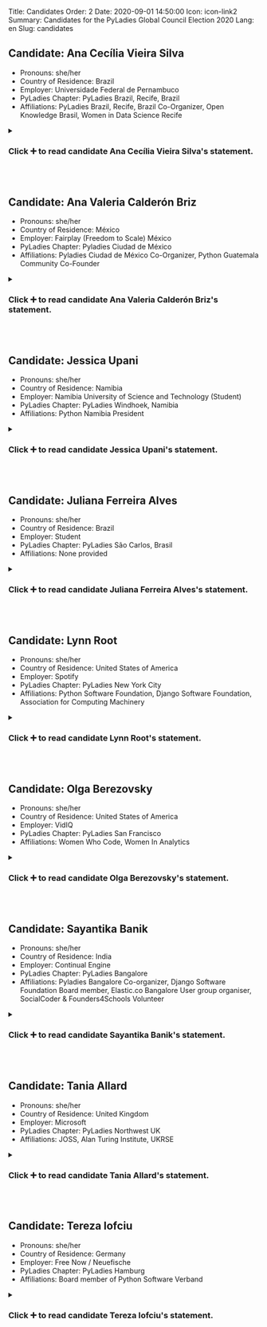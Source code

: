Title: Candidates
Order: 2
Date: 2020-09-01 14:50:00
Icon: icon-link2
Summary: Candidates for the PyLadies Global Council Election 2020
Lang: en
Slug: candidates


## Candidate: Ana Cecília Vieira Silva

- Pronouns: she/her
- Country of Residence: Brazil
- Employer: Universidade Federal de Pernambuco 
- PyLadies Chapter: PyLadies Brazil, Recife, Brazil
- Affiliations: PyLadies Brazil, Recife, Brazil Co-Organizer, Open Knowledge Brasil, Women in Data Science Recife

<details>
  <summary><h3>Click ➕ to read candidate Ana Cecília Vieira Silva's statement.</h3></summary>
<br>
<h3>Candidate Statement:</h3>
<br><br>
Hi!
<br><br>
I’m Ana Cecília, member of PyLadies Recife since its foundation (2014). Now I’m one of the co-organizers of this chapter. In my local community we’re working on a mentoring program to support women who want to plan their first talk. During the social isolation we started the series Quarentena lives on Youtube where our mentees present the lectures they have planned with the program. In this program I’m a tutor, helping in a broadcast and in the communication team. 
<br><br>
Besides that, I’m currently helping the PyLadies Brazil chapter, which is a network of all local PyLadies communities in Brazil. I’m working to involve all chapters in this network with the goal to empower them and build an environment to mutual collaboration. Regarding the recent things I’ve working on lately, the milestone I would like to highlight is the series Papo entre PyLadies on Youtube. The goal of this series is to introduce PyLadies chapters from Brazil, so weekly 2 chapters interview a third one about its history, inspirations, activities and community impact. Each episode looks like a chat between friends, even if the women haven’t met each other yet. We think this conversation format is more enjoyable, can spread easier the chapters and bring them closer to each other. I’m responsible for contacting with chapters, the broadcast, script and financial. We started in May and couldn't imagine the true impact on the network PyLadies Brazil. Now, three months later, we increased the activities as a network, gathering new ladies to local chapters, created work groups to organize our communication, docs, tech and a study group. 
<br><br>
In the communication team I’m updating the information in the website, reactivating the news channel at Telegram and making some announcements to events. In the tech team I’m working on maintenemant the website and implementing some new features.
<br><br>
I help in others initiatives. I’m civil innovation ambassador of Open Knowledge Brasil, which has a mission that promotes a world where all no-personal information is open, free for everyone to use, build on and share. In Brazil, it’s the most important organization in the defense of digital rights, data and information transparency. I’m contributing to an open source project that transforms the official diaries of municipalities to open format, increasing the “open data” subject in the local community by events and conferences.
<br><br>
I’m also an ambassador of Women in Data Science Recife since 2019, which has a mission to inspire, educate data scientists and support women in this field. Our aim is to give visibility to the professional experiences and research of women local data scientists. I work estimating budgets for catering, securing sponsorship and to finding a venue.
<br><br>
At work, I manager the data opening at the Universidade Federal de Pernambuco.
My goals as a member of PyLadies Global Council is work to bring more diversity and inclusion at Global board, bring brazilians communities closer to global decisions, support content translated into other languages and collaborate to improve communication.
<br><br>
</details>
<br><br>

## Candidate: Ana Valeria Calderón Briz

- Pronouns: she/her
- Country of Residence: México
- Employer: Fairplay (Freedom to Scale) México
- PyLadies Chapter: Pyladies Ciudad de México 
- Affiliations: Pyladies Ciudad de México Co-Organizer, Python Guatemala Community Co-Founder

<details>
  <summary><h3>Click ➕ to read candidate Ana Valeria Calderón Briz's statement.</h3></summary>
<br>
<h3>Candidate Statement:</h3>
<br><br>
<h4>Python/PyLadies Community Contributions:</h4>
<br><br>
    Python Guatemala Community Founder and Lead Organizer.
<br><br>
    In 2016 I found out that there were no Python Community in Guatemala, so I started looking for advice on getting started the community and how to run it so finally in april 2017 After finding some support with friends who also used python as a hobby or at work we launched the first meetup in Quetzaltenango City. It was a success I didn't even imagine that so many people was interested in the Python language. Quetzaltenango is the place I lived in at the time so i started there but I knew there is always people that needs just a little push to get started everywhere, I also knew the potential of Python and how much it helps to the people to learn more from a inclusive community so I started organizing meetups in many different places like Guatemala City and Huehuetenango and also giving talks at local events both from other communities or University events, I am happy to have inspired some students to start using Python and also to be more open to join the local communities, since Guatemala didn't have that community culture and sometimes is scary to get into a world that might be unknown or the misconceptions in which we might believe that only "experts" are welcome.
    PyLadies Mexico City Co-Organizer.
<br><br>
    In June 2018 I moved to Mexico City for a job opportunity and a few months later I got in touch with the Pyladies México City which accepted me as a Co-Organizer, from that time to now we have Organized 2 Women in Data Science (Standford) at UNAM with around 400 assistants and with a proudly 75% of women. Our objective has always been to create a secure and inclusive space for people who identifies as ladies and in which no matter the level of experience we are glad to have them as speakers or assistants. We also organize Workshops and monthly meetups changing the location of the activities to be more accessible to the people since Mexico City is seriously big!.
<br><br>
    <h4>Python Conference Organizing:</h4>
<br><br>
	<ul>
	    <li>PyCon USA 2020 Speaker Mentor</li>
	    <li>PyCon Latam 2020/2021 Co-Organizer</li>
	    <li>PyCon USA 2018 Pyladies boot Volunteer</li>
	    <li>PyCon Canada 2019 Volunteer</li>
	    <li>PyCon Latam 2019 Volunteer</li>
	    <li>Django Girls 2019 Mexico City Mentor</li>
	</ul>
<br><br>
    <h4>Other Python Community Contributions:</h4>
<br><br>
	<ul>
        <li>PyLadies Global Election Site Translation to Spanish</li>
        <li>Jupyter Notebooks Documentation translation to Spanish</li>
    </ul>
    <h5>Python Conference Speaking</h5>
    <ul>
        <li>PyCon Canada 2019: Datetimes in Python without loosing your head</li>
        <li>PyCon Latam 2019: Sopita de datos con espinacas (Web Scraping)</li>
        <li>PyCon USA 2018: Reactive Programming with RxPy</li>
        <li>PyCon Spain 2017: Breakout Detection en Twitter para analisis en series de datos.</li>
	</ul>
<br><br>
    <h4>Goals as a PyLadies Global Council Member:</h4>
<br><br>
    My main Goal in the PyLadies Global Council Member is to analyze and implement a better way to communicate to the communities trough the world. Currently the Pyladies Communities have a small or null communication trough one chapter to another and even though we are very close to each other in distance we might not even be aware of which communities are out there, I think that it is very important to have a good way to communicate to other organizer to support to each other and to build a solid organization.
<br><br>
    Another very important Goal is to understand how to get to more people in Latin America and the world, even though we already use Social Networks and other spaces to share projects, activities, events or communities  a lot of people doesn't even know about the existence of the PyLadies community, I think that first we need to understand which are the channels to reach that people and then implement a strategy to make the people know about us so they can have the CHOICE to join the nearer chapter.
<br><br>
	PyLadies have helped me a lot as a community member and in my professional career trough sharing knowledge and making networking with people from all around the world, I want more people to have access to this network.

</details>
<br><br>

## Candidate: Jessica Upani

- Pronouns: she/her
- Country of Residence: Namibia
- Employer: Namibia University of Science and Technology (Student)
- PyLadies Chapter: PyLadies Windhoek, Namibia
- Affiliations: Python Namibia President

<details>
  <summary><h3>Click ➕ to read candidate Jessica Upani's statement.</h3></summary>
<br>
<h3>Candidate Statement:</h3>
<br><br>
I have a great passion for community building and I was fortunate to have lead the Python Namibia community since 2015. This has given me so much experience that I am now ready to expand my experience globally. PyLadies is a great platform to assist as it empowers so many women, and my country is not different, we are firing up women here too and it has been a phenomenal experience. I'll be happy to share my skills to enable more women globally.
</details>
<br><br>

## Candidate: Juliana Ferreira Alves

- Pronouns: she/her
- Country of Residence: Brazil
- Employer: Student
- PyLadies Chapter: PyLadies São Carlos, Brasil
- Affiliations: None provided

<details>
  <summary><h3>Click ➕ to read candidate Juliana Ferreira Alves's statement.</h3></summary>
<br>
<h3>Candidate Statement:</h3>
<br><br>
Hello, I'm Juliana Alves, a member of PyLadies São Carlos since April 2017. In a nutshell,  when I met PyLadies São Carlos I was lost and considering giving up college (where I was studying Chemical Engineering).  Then I had the first contact with programming with a Python Introduction course by PyLadies São Carlos. That day I discovered my interest in programming and the Python community. 
<br><br>
After that I became a member and I quickly started helping the group in their various activities. It took me only 4 months to organize and teach a Python course, which was offered at the Federal University of Sao Carlos (UFSCar) and had almost 60 participants. 
<br><br>
The community brought up my potential and made me feel able to study Computer Engineering at UFSCar. Nowadays, I wonder if I would have found out what I’m capable of if I hadn’t met PyLadies and had my first contact with programming.
<br><br>
Thus I’m grateful for the PyLadies community, which has given me experiences, knowledge and personal development, and I want to give it back by helping other women to discover their potential and have the same opportunities that I had.
<br><br>
<h4>PyLady community work:</h4> 
<ol>
	<li>In order to help women from several fields to have their first contact with programming I idealized and co-organized the Python Introduction Course open to the public in São Carlos city, in August 2018;</li>
	<li>Women sometimes don’t feel safe on the web because of some specific issues.  Thinking about contributing  to solve this problem, I gave the lecture " Women's security on the web" at Caipyra 2019, an event of the community of Python in São Carlos, city in the countryside of the state of Sao Paulo;</li>
	<li>Targeting vulnerable girls from public schools (middle and high school), I co-idealized and co-organized “PyLadies nas Escolas” (in english “PyLadies in the schools”), a project in partnership with the University of São Paulo for teaching, weekly, Programming Introduction with Python, to around 30 girls, during 6 months,  in 2019;</li>
	<li>Because of the lack of Python Intermediate study material, I co-idealized, co-organized and co-created the study material for the Intermediate Python Study Group open to all PyLadies in Brazil, during the covid-19 pandemic in 2020.</li>
</ol>
<br>
<h4>Goals:</h4>
<ol>
	<li>Promote PyLadies to reach women and impact their lives, through social media commitment, several presentations in differents places (like schools, neighborhoods, universities, companies…), open events also targeting more vulnerable women out of the tech community (like LGBTQI+, people of color, mothers and underprivileged women);</li>
	<li>Foment the connection among the chapters, providing events (online and in person) for the community, synchronizing social media posts, creating partnership chapters projects and spurring participation in events (of regional, national and global scale) as well as promoting job opportunities;</li>
	<li>Encourage the sharing of ideas, project, events provided by each chapter, in order to build up knowledge inside PyLadies and explore the potential of each woman in our community;</li>
	<li>Encourage and implement projects that make the access to programming possible for women and girls, in order to end with structural stigmas that repel them from technology, and naturalize diversity;</li>
	<li>Create a shared information center for successful projects from each chapter, to be recognized and reapplied in other chapters, inducing group growth as a whole;</li>
	<li>Transparency of council and chapters decisions. I believe that decisions, discussions and the financial situation of the group should be public knowledge in order to achieve all these goals.</li>
</ol>
<br><br>
Link to the <a href="https://docs.google.com/document/d/1c97or9OL7XYg6oZHB_Rzwi55LMuBV_y_Uss9POo9Yh8/edit?usp=sharing">Portuguese(BR) version</a>.
</details>
<br><br>

## Candidate: Lynn Root

- Pronouns: she/her
- Country of Residence: United States of America
- Employer: Spotify
- PyLadies Chapter: PyLadies New York City
- Affiliations: Python Software Foundation, Django Software Foundation, Association for Computing Machinery

<details>
  <summary><h3>Click ➕ to read candidate Lynn Root's statement.</h3></summary>
<h3>Candidate Statement:</h3>
<br><br>
Hi there! My name is Lynn Root, and I'd like to be considered for an elected seat on the inaugural cohort of the PyLadies Global Council!
<br><br>
TL;DR: I was heavily involved with leading and growing PyLadies since 2012 on a local and global level, needed a break for a year or two, but now re-energized and want to get my hands dirty again!
<br><br>
Long version: I’ve been involved with PyLadies since 2012 when I was teaching myself how to code. Some highlights of my involvement in the community:
<br><br>
<ul>
	<li>I started the San Francisco chapter in April 2012 (just after my first PyCon!). Over my 4 years of leadership & organization (before I relocated to NYC in 2016), I grew the local community to over 4,000 members (which was, and still is, the largest PyLadies chapter!). It’s so great to see that it’s now over 6,000!</li>
	<li>I helped found other chapters, including Stockholm, Prague, and Zagreb, by organizing and hosting their inaugural events in collaboration with local leaders.</li> 
	<li>I wrote `pip install pyladies` and kit.pyladies.com to provide the tools and guidance necessary for prospective organizers to start new chapters in their local community. I wanted local organization to be democratized!</li>
	<li>I worked with the Python Software Foundation to provide us with fiscal sponsorship, allowing us to accept tax-deductible donations.</li> 
	<li>I help run every PyLadies charity auction at PyCon US (with the exception of the first year – the conference organizers made it a surprise!) that raises money to help women from all over the world attend PyCon.
	<li>You might have seen me at our PyCon and EuroPython booths as well – I have organized our presence at both conferences since 2013 (aka I brought the t-shirts, stickers, and a friendly face).</li>
</ul>
<br><br>
<h4>Other fun stuff:</h4>
<ul>
	<li>From 2013 - 2016, I served on the Python Software Foundation’s Board of Directors, and served as Vice Chair to the board my final year.</li>
	<li>In 2015, I helped start the Django Software Foundation’s Code of Conduct committee to help create a safe environment for the Django community.</li>
	<li>In 2015, I wrote a <a href="https://www.roguelynn.com/words/were-not-done-yet/">“retrospective”</a> of how the Python community has been doing towards improving its diversity with a focus on how PyLadies has influenced its progress.</li>
	<li>Since 2017, I have helped organize PyGotham - the local Python conference in NYC - as the diversity chair.</li>
</ul>
<br><br>
<h4>Why you should vote for me:</h4>
I loved supporting and elevating my fellow PyLadies and friends of PyLadies; it is so very rewarding to see community members succeed based off of the supportive PyLadies’ network. However after 7 years, I got a bit burnt out and needed to step back to focus more inward. I’m glad I did, because other talented and motivated PyLadies were able to step in and grow this community worldwide with vigor and inclusiveness. Now that the community has renewed energy, it has inspired me to get involved again. I want to harness this energy to strengthen our community’s foundation so that anyone can come to us and feel “at home.” And I believe my extensive experience can help get us there.
<br><br>
<h4>Other CV-type things:</h4>
<ul>
	<li>Staff Engineer @ Spotify (7 years)</li>
	<li>Seasoned speaker at various Python conferences, including PyCon, EuroPython, and DjangoCon</li>
	<li>Creator/Maintainer of <a href="https://interrogate.readthedocs.io/en/latest/">interrogate</a> (among others, that being one of the more successful ones)</li>
</ul>
<br><br>
 </details>
<br><br>

## Candidate: Olga Berezovsky

- Pronouns: she/her
- Country of Residence: United States of America
- Employer: VidIQ
- PyLadies Chapter: PyLadies San Francisco
- Affiliations: Women Who Code, Women In Analytics 

<details>
  <summary><h3>Click ➕ to read candidate Olga Berezovsky's statement.</h3></summary>
<h3>Candidate Statement:</h3>
<br><br>
I'm <a href="http://olgaberezovsky.com/">Olga</a>, Senior Data Analyst. Born in Ukraine, based in San Francisco.  
I have been PyLadies member since 2016 and always felt supported by this community while dealing with different challenges (getting started with Python, feeling lost in ML, job search). Over the last 4 years I did a few lightings talks, presentations,  translations, organizing meetups within PyLadies community, but I feel this can be the time to invest and contribute more to developing and promoting our wonderful supportive community.  
<br><br>
I am also a member of Women Who Code and Women in Analytics organizations. In my free time I do ice skating, <a href="https://dataanalysis.substack.com">writing</a> and flying (I'm a pilot). 
</details>
<br><br>

## Candidate: Sayantika Banik

- Pronouns: she/her
- Country of Residence: India
- Employer: Continual Engine
- PyLadies Chapter: PyLadies Bangalore
- Affiliations: Pyladies Bangalore Co-organizer, Django Software Foundation Board member, Elastic.co Bangalore User group organiser, SocialCoder & Founders4Schools Volunteer 

<details>
  <summary><h3>Click ➕ to read candidate Sayantika Banik's statement.</h3></summary>
<h3>Candidate Statement:</h3>
<br><br>
Community has always been a vital part of my life and career. 
<br><br>
They have shaped my ability to think and have motivated me to contribute back. Unfortunately, there are still so many developers struggling to find a safe space where they are treated equally. One of them was me!  
<br><br>
Personally I want to spread a simple message to treat everyone well and to speak up when needed. Pyladies is one such platform which is helping a lot of developers to confidently rise up and present their ideas especially Women.
<br><br>
I have learned so many wonderful lessons being part of various communities.   Currently, I am contributing as a board member at "Django Software Foundation" and Organiser at "Pyladies Bangalore & Elastic.co Bangalore. In the past I have been associated with "Google Developer Group, Bangalore" and "Women Techmakers, Bangalore". 
<br><br>
Apart from earning my livelihood, I mentor developers across the globe under programs like "Learn it Girl", "GirlScript Foundation", "Founders4School" and "Women Techmakers". I actively take part in volunteering for a social cause here in India though "Atal Innovation Mission" where students are introduced to STEM in their early high school days.
<br><br>
Together we can bring in a significant difference!.
</details>
<br><br>

## Candidate: Tania Allard

- Pronouns: she/her
- Country of Residence: United Kingdom
- Employer: Microsoft
- PyLadies Chapter: PyLadies Northwest UK
- Affiliations: JOSS, Alan Turing Institute, UKRSE 

<details>
  <summary><h3>Click ➕ to read candidate Tania Allard's statement.</h3></summary>
<h3>Candidate Statement:</h3>
<br><br>
I want to propose my candidacy for a seat at the PyLadies Global Council. 
<br><br>
I have been involved in the wider Python community for about eight years, first locally in the UK where I am based and posteriorly locally. Over these years I have been involved in running and organising Python-related conferences, sprints and meetups as the founder and organiser of Pyladies NorthWest UK. Over the last year and so much work has been taking place to improve the broader Pyladies organisation, infrastructure and processes, one of which is the creation of a Pyladies Global Council, and I have been able to participate and provide input along the way.
<br><br>
Therefore I would love to be able to continue working in the improvement of Pyladies as a whole. Some things I would personally like to work on are:
<br><br>
<ul>
	<li>Mechanisms to better support PyLadies chapters and organisers, from providing better onboarding processes to sustainability and community growth</li>
	<li>Further work on the PyLadies Code of Conduct, reporting and enforcement guidelines and processes to continue making this a supporting, safe and welcoming community for us all</li>
	<li>Continue and expand the scope of Mentored Sprints for diverse beginners in partnership with PyLadies and the PSF (Python Software Foundation) to provide open source mentorship for folks from traditionally minoritised and underserved groups in our community</li>
</ul>
</details>
<br><br>

## Candidate: Tereza Iofciu

- Pronouns: she/her
- Country of Residence: Germany
- Employer: Free Now / Neuefische
- PyLadies Chapter: PyLadies Hamburg
- Affiliations: Board member of Python Software Verband 

<details>
  <summary><h3>Click ➕ to read candidate Tereza Iofciu's statement.</h3></summary>
<h3>Candidate Statement:</h3>
<br><br>
I've started the PyLadies Hamburg chapter two years ago as I felt there was a lack of diversity efforts in Hamburg. Since then we've done a lot of workshops and meetups also together with other Python organizations in town.  I really love the PyLadies initiative as it is by far one of the least selfish communities with clear values. This is really motivating me to get involved and help out and I've been doing that on off when having time.
</details>